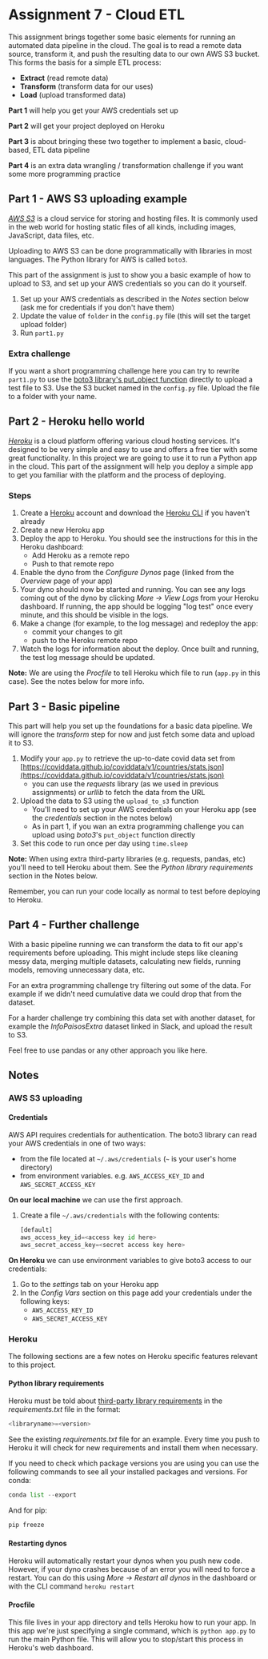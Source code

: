 # Assignment 7 - Cloud ETL

This assignment brings together some basic elements for running an automated data pipeline in the cloud. The goal is to read a remote data source, transform it, and push the resulting data to our own AWS S3 bucket. This forms the basis for a simple ETL process:

- **Extract** (read remote data)
- **Transform** (transform data for our uses)
- **Load** (upload transformed data)

**Part 1** will help you get your AWS credentials set up

**Part 2** will get your project deployed on Heroku

**Part 3** is about bringing these two together to implement a basic, cloud-based, ETL data pipeline

**Part 4** is an extra data wrangling / transformation challenge if you want some more programming practice

## Part 1 - AWS S3 uploading example

*[AWS S3](https://aws.amazon.com/s3/)* is a cloud service for storing and hosting files. It is commonly used in the web world for hosting static files of all kinds, including images, JavaScript, data files, etc.

Uploading to AWS S3 can be done programmatically with libraries in most languages. The Python library for AWS is called `boto3`.

This part of the assignment is just to show you a basic example of how to upload to S3, and set up your AWS credentials so you can do it yourself. 

1. Set up your AWS credentials as described in the *Notes* section below (ask me for credentials if you don't have them)
2. Update the value of `folder` in the `config.py` file (this will set the target upload folder)
3. Run `part1.py`

### Extra challenge

If you want a short programming challenge here you can try to rewrite `part1.py` to use the [boto3 library's put_object function](https://boto3.amazonaws.com/v1/documentation/api/latest/reference/services/s3.html#S3.Client.put_object) directly to upload a test file to S3. Use the S3 bucket named in the `config.py` file. Upload the file to a folder with your name.

## Part 2 - Heroku hello world

*[Heroku](https://www.heroku.com/)* is a cloud platform offering various cloud hosting services. It's designed to be very simple and easy to use and offers a free tier with some great functionality. In this project we are going to use it to run a Python app in the cloud. This part of the assignment will help you deploy a simple app to get you familiar with the platform and the process of deploying.

### Steps

1. Create a [Heroku](https://www.heroku.com/) account and download the [Heroku CLI](https://devcenter.heroku.com/articles/heroku-cli) if you haven't already
2. Create a new Heroku app
3. Deploy the app to Heroku. You should see the instructions for this in the Heroku dashboard:
    - Add Heroku as a remote repo
    - Push to that remote repo
4. Enable the dyno from the *Configure Dynos* page (linked from the *Overvie*w page of your app)
5. Your dyno should now be started and running. You can see any logs coming out of the dyno by clicking *More → View Logs* from your Heroku dashboard. If running, the app should be logging "log test" once every minute, and this should be visible in the logs.
6. Make a change (for example, to the log message) and redeploy the app:
    - commit your changes to git
    - push to the Heroku remote repo
7. Watch the logs for information about the deploy. Once built and running, the test log message should be updated.

**Note:** We are using the *Procfile* to tell Heroku which file to run (`app.py` in this case). See the notes below for more info.

## Part 3 - Basic pipeline

This part will help you set up the foundations for a basic data pipeline. We will ignore the *transform* step for now and just fetch some data and upload it to S3.

1. Modify your `app.py` to retrieve the up-to-date covid data set from [https://coviddata.github.io/coviddata/v1/countries/stats.json](https://coviddata.github.io/coviddata/v1/countries/stats.json) 
    - you can use the *requests* library (as we used in previous assignments) or *urllib* to fetch the data from the URL
2. Upload the data to S3 using the `upload_to_s3` function
    - You'll need to set up your AWS credentials on your Heroku app (see the *credentials* section in the notes below)
    - As in part 1, if you wan an extra programming challenge you can upload using *boto3*'s `put_object` function directly
3. Set this code to run once per day using `time.sleep`

**Note:** When using extra third-party libraries (e.g. requests, pandas, etc) you'll need to tell Heroku about them. See the *Python library requirements* section in the Notes below.

Remember, you can run your code locally as normal to test before deploying to Heroku.

## Part 4 - Further challenge

With a basic pipeline running we can transform the data to fit our app's requirements before uploading. This might include steps like cleaning messy data, merging multiple datasets, calculating new fields, running models, removing unnecessary data, etc.

For an extra programming challenge try filtering out some of the data. For example if we didn't need cumulative data we could drop that from the dataset.

For a harder challenge try combining this data set with another dataset, for example the *InfoPaisosExtra* dataset linked in Slack, and upload the result to S3.

Feel free to use pandas or any other approach you like here.

## Notes

### AWS S3 uploading

#### Credentials

AWS API requires credentials for authentication. The boto3 library can read your AWS credentials in one of two ways:

- from the file located at `~/.aws/credentials` (`~` is your user's home directory)
- from environment variables. e.g. `AWS_ACCESS_KEY_ID` and `AWS_SECRET_ACCESS_KEY`

**On our local machine** we can use the first approach. 

1. Create a file `~/.aws/credentials` with the following contents:

    ```python
    [default]
    aws_access_key_id=<access key id here>
    aws_secret_access_key=<secret access key here>
    ```

**On Heroku** we can use environment variables to give boto3 access to our credentials:

1. Go to the *settings* tab on your Heroku app
2. In the *Config Vars* section on this page add your credentials under the following keys:
    - `AWS_ACCESS_KEY_ID`
    - `AWS_SECRET_ACCESS_KEY`

### Heroku

The following sections are a few notes on Heroku specific features relevant to this project.

#### Python library requirements

Heroku must be told about [third-party library requirements](https://devcenter.heroku.com/articles/python-pip) in the *requirements.txt* file in the format:

```python
<libraryname>=<version>
```

See the existing *requirements.txt* file for an example. Every time you push to Heroku it will check for new requirements and install them when necessary.

If you need to check which package versions you are using you can use the following commands to see all your installed packages and versions. For conda:

```python
conda list --export
```

And for pip:

```python
pip freeze
```

#### Restarting dynos

Heroku will automatically restart your dynos when you push new code. However, if your dyno crashes because of an error you will need to force a restart. You can do this using *More → Restart all dynos* in the dashboard or with the CLI command `heroku restart`

#### Procfile

This file lives in your app directory and tells Heroku how to run your app. In this app we're just specifying a single command, which is `python app.py` to run the main Python file. This will allow you to stop/start this process in Heroku's web dashboard.